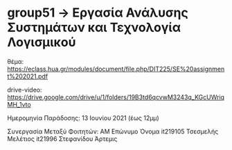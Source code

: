 # group51 -> Εργασία Ανάλυσης Συστημάτων και Τεχνολογία Λογισμικού

θέμα: https://eclass.hua.gr/modules/document/file.php/DIT225/SE%20assignment%202021.pdf

drive-video: https://drive.google.com/drive/u/1/folders/19B3td6qcvwM3243q_KGcUWriqMH_1vto

Ημερομηνία Παράδοσης: 13 Ιουνίου 2021 (έως 12μμ)

Συνεργασία Μεταξύ Φοιτητών:
    ΑΜ        Επώνυμο    Όνομα
    it219105  Τσεσμελής  Μελέτιος
    it21996   Στεφανίδου Άρτεμις
